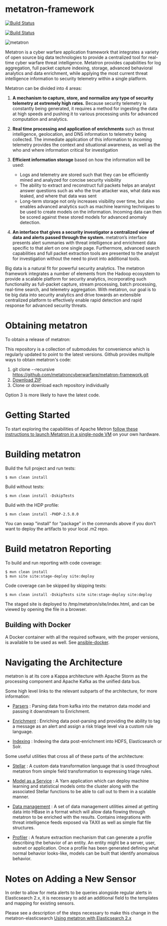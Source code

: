 # metatron-framework

[![Build Status](https://travis-ci.org/apache/metron.svg?branch=master)](https://travis-ci.org/apache/metron)

[![Build Status](https://app.travis-ci.com/metatroncyberwarfare/metatron-framework.svg?branch=main)](https://app.travis-ci.com/metatroncyberwarfare/metatron-framework)

![metatron](https://user-images.githubusercontent.com/98597119/154565609-62ad972a-881a-4887-a71f-5c8b311b4435.png)

Metatron is a cyber warfare application framework that integrates a variety of open source big data technologies to provide a centralized tool for real-time cyber warfare threat intelligence. Metatron provides capabilities for log aggregation, full packet capture indexing, storage, advanced behavioral analytics and data enrichment, while applying
the most current threat intelligence information to security telemetry within a single platform.

Metatron can be divided into 4 areas:

1. **A mechanism to capture, store, and normalize any type of security
telemetry at extremely high rates.**  Because security telemetry is constantly
being generated, it requires a method for ingesting the data at high speeds
and pushing it to various processing units for advanced computation and analytics.  

2. **Real time processing and application of enrichments** such as threat
intelligence, geolocation, and DNS information to telemetry being collected.
The immediate application of this information to incoming telemetry provides
the context and situational awareness, as well as the who and where
information critical for investigation

3. **Efficient information storage** based on how the information will be used:
   - Logs and telemetry are stored such that they can be efficiently mined and
analyzed for concise security visibility
   - The ability to extract and reconstruct full packets helps an analyst answer
questions such as who the true attacker was, what data was leaked, and where
that data was sent
   - Long-term storage not only increases visibility over time, but also enables
advanced analytics such as machine learning techniques to be used to create
models on the information.  Incoming data can then be scored against these
stored models for advanced anomaly detection.  

4. **An interface that gives a security investigator a centralized view of data
and alerts passed through the system.**  metatron’s interface presents alert
summaries with threat intelligence and enrichment data specific to that alert
on one single page.  Furthermore, advanced search capabilities and full packet
extraction tools are presented to the analyst for investigation without the
need to pivot into additional tools.   

Big data is a natural fit for powerful security analytics. The metatron
framework integrates a number of elements from the Hadoop ecosystem to provide
a scalable platform for security analytics, incorporating such functionality as
full-packet capture, stream processing, batch processing, real-time search, and
telemetry aggregation.  With metatron, our goal is to tie big data into security
analytics and drive towards an extensible centralized platform to effectively
enable rapid detection and rapid response for advanced security threats.  

# Obtaining metatron

To obtain a release of metatron:

This repository is a collection of submodules for convenience which is regularly
updated to point to the latest versions. Github provides multiple ways to obtain
metatron's code:

1. git clone --recursive https://github.com/metatroncyberwarfare/metatron-framework.git
2. [Download ZIP](https://codeload.github.com/metatroncyberwarfare/metatron-framework/zip/refs/heads/main)
3. Clone or download each repository individually

Option 3 is more likely to have the latest code.

# Getting Started

To start exploring the capabilities of Apache Metron [follow these instructions to launch Metatron in a single-node VM](https://github.com/metatroncyberwarfare/metatron-framework/tree/main/metatron-framework/metatron-deployment/development/centos6) on your own hardware.

# Building metatron

Build the full project and run tests:
```
$ mvn clean install
```

Build without tests:
```
$ mvn clean install -DskipTests
```

Build with the HDP profile:
```
$ mvn clean install -PHDP-2.5.0.0
```

You can swap "install" for "package" in the commands above if you don't want to deploy the artifacts to your local .m2 repo.


# Build metatron Reporting

To build and run reporting with code coverage:
```
$ mvn clean install
$ mvn site site:stage-deploy site:deploy
```

Code coverage can be skipped by skipping tests:
```
$ mvn clean install -DskipTests site site:stage-deploy site:deploy
```

The staged site is deployed to /tmp/metatron/site/index.html, and can be viewed by opening the file in a browser.

## Building with Docker

A Docker container with all the required software, with the proper versions, is available to be used as well. See [ansible-docker](https://github.com/metatroncyberwarfare/metatron-framework/tree/main/metatron-framework/metatron-deployment/packaging/docker/ansible-docker).

# Navigating the Architecture

metatron is at its core a Kappa architecture with Apache Storm as the processing component and Apache Kafka as the unified data bus.

Some high level links to the relevant subparts of the architecture, for more information:

* [Parsers](https://github.com/metatroncyberwarfare/metatron-framework/tree/main/metatron-framework/metatron-platform/metatron-parsing) : Parsing data from kafka into the metatron data model and passing it downstream to Enrichment.  

* [Enrichment](https://github.com/metatroncyberwarfare/metatron-framework/tree/main/metatron-framework/metatron-platform/metatron-parsing) : Enriching data post-parsing and providing the ability to tag a message as an alert and assign a risk triage level via a custom rule language.

* [Indexing](https://github.com/metatroncyberwarfare/metatron-framework/tree/main/metatron-framework/metatron-platform/metatron-indexing) : Indexing the data post-enrichment into HDFS, Elasticsearch or Solr.

Some useful utilities that cross all of these parts of the architecture:

* [Stellar](https://github.com/metatroncyberwarfare/metatron-framework/tree/main/metatron-framework/metatron-platform/metatron-common) : A custom data transformation language that is used throughout metatron from simple field transformation to expressing triage rules.

* [Model as a Service](https://github.com/metatroncyberwarfare/metatron-framework/tree/main/metatron-framework/metatron-analytics/metatron-maas-service) : A Yarn application which can deploy machine learning and statistical models onto the cluster along with the associated Stellar functions to be able to call out to them in a scalable manner.

* [Data management](https://github.com/metatroncyberwarfare/metatron-framework/tree/main/metatron-framework/metatron-platform/metatron-data-management) : A set of data management utilities aimed at getting data into HBase in a format which will allow data flowing through metatron to be enriched with the results.  Contains integrations with threat intelligence feeds exposed via TAXII as well as simple flat file structures.

* [Profiler](https://github.com/metatroncyberwarfare/metatron-framework/tree/main/metatron-framework/metatron-analytics/metatron-profiler-common) : A feature extraction mechanism that can generate a profile describing the behavior of an entity. An entity might be a server, user, subnet or application. Once a profile has been generated defining what normal behavior looks-like, models can be built that identify anomalous behavior.

# Notes on Adding a New Sensor

In order to allow for meta alerts to be queries alongside regular alerts in Elasticsearch 2.x,
it is necessary to add an additional field to the templates and mapping for existing sensors.

Please see a description of the steps necessary to make this change in the metatron-elasticsearch [Using metatron with Elasticsearch 2.x](https://github.com/metatroncyberwarfare/metatron-framework/tree/main/metatron-framework/metatron-platform/metatron-elasticsearch#using-metron-with-elasticsearch-56)

